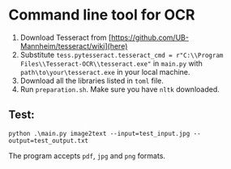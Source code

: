 # Command line tool for OCR

1. Download Tesseract from [https://github.com/UB-Mannheim/tesseract/wiki](here)
2. Substitute `tess.pytesseract.tesseract_cmd = r"C:\\Program Files\\Tesseract-OCR\\tesseract.exe"` in `main.py` with `path\to\your\tesseract.exe` in your local machine.
3. Download all the libraries listed in `toml` file.
4. Run `preparation.sh`. Make sure you have `nltk` downloaded.


## Test:

`python .\main.py image2text --input=test_input.jpg --output=test_output.txt`

The program accepts `pdf`, `jpg` and `png` formats.

